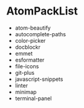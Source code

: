 # AtomPackList


- atom-beautify
- autocomplete-paths
- color-picker
- docblockr
- emmet
- esformatter
- file-icons
- git-plus
- javascript-snippets
- linter
- minimap
- terminal-panel
